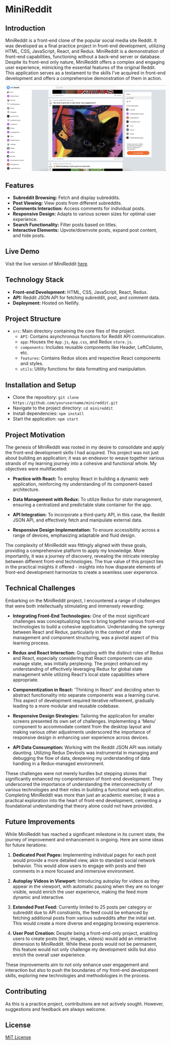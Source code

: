 # MiniReddit

## Introduction
MiniReddit is a front-end clone of the popular social media site Reddit. It was developed as a final practice project in front-end development, utilizing HTML, CSS, JavaScript, React, and Redux. MiniReddit is a demonstration of front-end capabilities, functioning without a back-end server or database. Despite its front-end only nature, MiniReddit offers a complex and engaging user experience, mimicking the essential features of the original Reddit. This application serves as a testament to the skills I've acquired in front-end development and offers a comprehensive demonstration of them in action.

![MiniReddit Screenshot](/src/app-screenshot.png)

## Features
- **Subreddit Browsing:** Fetch and display subreddits.
- **Post Viewing:** View posts from different subreddits.
- **Comments Interaction:** Access comments for individual posts.
- **Responsive Design:** Adapts to various screen sizes for optimal user experience.
- **Search Functionality:** Filter posts based on titles.
- **Interactive Elements:** Upvote/downvote posts, expand post content, and hide posts.

## Live Demo
Visit the live version of MiniReddit [here](https://minireddit-app.netlify.app/).

## Technology Stack
- **Front-end Development:** HTML, CSS, JavaScript, React, Redux.
- **API:** Reddit JSON API for fetching subreddit, post, and comment data.
- **Deployment:** Hosted on Netlify.

## Project Structure
- `src`: Main directory containing the core files of the project.
  - `API`: Contains asynchronous functions for Reddit API communication.
  - `app`: Houses the `App.js`, `App.css`, and Redux `store.js`.
  - `components`: Includes reusable components like Header, LeftColumn, etc.
  - `features`: Contains Redux slices and respective React components and styles.
  - `utils`: Utility functions for data formatting and manipulation.

## Installation and Setup
- Clone the repository: `git clone https://github.com/yourusername/minireddit.git`
- Navigate to the project directory: `cd minireddit`
- Install dependencies: `npm install`
- Start the application: `npm start`

## Project Motivation
The genesis of MiniReddit was rooted in my desire to consolidate and apply the front-end development skills I had acquired. This project was not just about building an application; it was an endeavor to weave together various strands of my learning journey into a cohesive and functional whole. My objectives were multifaceted:

- **Practice with React:** To employ React in building a dynamic web application, reinforcing my understanding of its component-based architecture.

- **Data Management with Redux:** To utilize Redux for state management, ensuring a centralized and predictable state container for the app.

- **API Integration:** To incorporate a third-party API, in this case, the Reddit JSON API, and effectively fetch and manipulate external data.

- **Responsive Design Implementation:** To ensure accessibility across a range of devices, emphasizing adaptable and fluid design.

The complexity of MiniReddit was fittingly aligned with these goals, providing a comprehensive platform to apply my knowledge. More importantly, it was a journey of discovery, revealing the intricate interplay between different front-end technologies. The true value of this project lies in the practical insights it offered - insights into how disparate elements of front-end development harmonize to create a seamless user experience.

## Technical Challenges
Embarking on the MiniReddit project, I encountered a range of challenges that were both intellectually stimulating and immensely rewarding:

- **Integrating Front-End Technologies:** One of the most significant challenges was conceptualizing how to bring together various front-end technologies to build a cohesive application. Understanding the synergy between React and Redux, particularly in the context of state management and component structuring, was a pivotal aspect of this learning process.

- **Redux and React Interaction:** Grappling with the distinct roles of Redux and React, especially considering that React components can also manage state, was initially perplexing. The project enhanced my understanding of effectively leveraging Redux for global state management while utilizing React's local state capabilities where appropriate.

- **Componentization in React:** 'Thinking in React' and deciding when to abstract functionality into separate components was a learning curve. This aspect of development required iterative refinement, gradually leading to a more modular and reusable codebase.

- **Responsive Design Strategies:** Tailoring the application for smaller screens presented its own set of challenges. Implementing a 'Menu' component to accommodate content from the desktop layout and making various other adjustments underscored the importance of responsive design in enhancing user experience across devices.

- **API Data Consumption:** Working with the Reddit JSON API was initially daunting. Utilizing Redux Devtools was instrumental in managing and debugging the flow of data, deepening my understanding of data handling in a Redux-managed environment.

These challenges were not merely hurdles but stepping stones that significantly enhanced my comprehension of front-end development. They underscored the importance of understanding the interconnectivity of various technologies and their roles in building a functional web application. Completing MiniReddit was more than just an academic exercise; it was a practical exploration into the heart of front-end development, cementing a foundational understanding that theory alone could not have provided.

## Future Improvements
While MiniReddit has reached a significant milestone in its current state, the journey of improvement and enhancement is ongoing. Here are some ideas for future iterations:

1. **Dedicated Post Pages:** Implementing individual pages for each post would provide a more detailed view, akin to standard social network behavior. This would allow users to engage with posts and their comments in a more focused and immersive environment.

2. **Autoplay Videos in Viewport:** Introducing autoplay for videos as they appear in the viewport, with automatic pausing when they are no longer visible, would enrich the user experience, making the feed more dynamic and interactive.

3. **Extended Post Feed:** Currently limited to 25 posts per category or subreddit due to API constraints, the feed could be enhanced by fetching additional posts from various subreddits after the initial set. This would create a more diverse and engaging browsing experience.

4. **User Post Creation:** Despite being a front-end-only project, enabling users to create posts (text, images, videos) would add an interactive dimension to MiniReddit. While these posts would not be permanent, this feature would not only challenge my development skills but also enrich the overall user experience.

These improvements aim to not only enhance user engagement and interaction but also to push the boundaries of my front-end development skills, exploring new technologies and methodologies in the process.

## Contributing
As this is a practice project, contributions are not actively sought. However, suggestions and feedback are always welcome.

## License
[MIT License](LICENSE)
